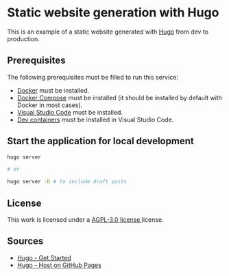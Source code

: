 # Static website generation with Hugo

This is an example of a static website generated with [Hugo](https://gohugo.io) from dev to production.

## Prerequisites

The following prerequisites must be filled to run this service:

- [Docker](https://docs.docker.com/get-docker/) must be installed.
- [Docker Compose](https://docs.docker.com/compose/install/) must be installed (it should be installed by default with Docker in most cases).
- [Visual Studio Code](https://code.visualstudio.com/download) must be installed.
- [Dev containers](https://code.visualstudio.com/docs/remote/containers) must be installed in Visual Studio Code.

## Start the application for local development

```bash
hugo server

# or

hugo server -D # to include draft posts
```


## License

This work is licensed under a
[AGPL-3.0 license ](./LICENSE.md)
license.

## Sources

- [Hugo - Get Started](https://gohugo.io/getting-started/quick-start/)
- [Hugo - Host on GitHub Pages](https://gohugo.io/hosting-and-deployment/hosting-on-github/)